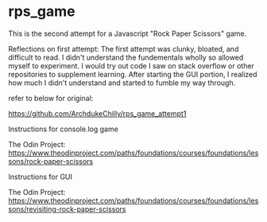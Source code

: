 # rps_game


This is the second attempt for a Javascript "Rock Paper Scissors" game. 







Reflections on first attempt:
The first attempt was clunky, bloated, and difficult to read. I didn't understand the fundementals wholly so allowed myself to experiment. I would try out code I saw on stack overflow or other repositories to supplement learning. After starting the GUI portion, I realized how much I didn't understand and started to fumble my way through.


refer to below for original: 

https://github.com/ArchdukeChilly/rps_game_attempt1

Instructions for console.log game

The Odin Project: https://www.theodinproject.com/paths/foundations/courses/foundations/lessons/rock-paper-scissors

Instructions for GUI

The Odin Project: https://www.theodinproject.com/paths/foundations/courses/foundations/lessons/revisiting-rock-paper-scissors
